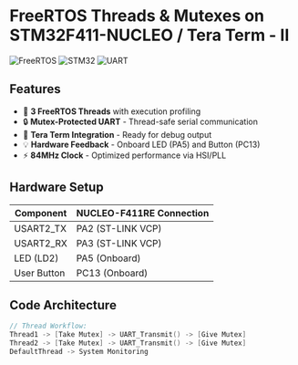# FreeRTOS Threads & Mutexes on STM32F411-NUCLEO / Tera Term - II

![FreeRTOS](https://img.shields.io/badge/FreeRTOS-10.4.3-green)
![STM32](https://img.shields.io/badge/STM32F411-84MHz-03234B?logo=stmicroelectronics)
![UART](https://img.shields.io/badge/UART-115200_8N1-blueviolet)


## Features
- 🧵 **3 FreeRTOS Threads** with execution profiling
- 🔒 **Mutex-Protected UART** - Thread-safe serial communication
- 📡 **Tera Term Integration** - Ready for debug output
- 💡 **Hardware Feedback** - Onboard LED (PA5) and Button (PC13)
- ⚡ **84MHz Clock** - Optimized performance via HSI/PLL

## Hardware Setup
| Component | NUCLEO-F411RE Connection |
|-----------|--------------------------|
| USART2_TX | PA2 (ST-LINK VCP) |
| USART2_RX | PA3 (ST-LINK VCP) |
| LED (LD2) | PA5 (Onboard) |
| User Button | PC13 (Onboard) |

## Code Architecture
```c
// Thread Workflow:
Thread1 -> [Take Mutex] -> UART_Transmit() -> [Give Mutex]
Thread2 -> [Take Mutex] -> UART_Transmit() -> [Give Mutex]
DefaultThread -> System Monitoring
